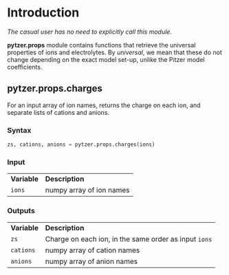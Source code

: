 # Introduction

*The casual user has no need to explicitly call this module.*

**pytzer.props** module contains functions that retrieve the universal properties of ions and electrolytes. By *universal*, we mean that these do not change depending on the exact model set-up, unlike the Pitzer model coefficients.


## pytzer.props.charges

For an input array of ion names, returns the charge on each ion, and separate lists of cations and anions.

### Syntax

```python
zs, cations, anions = pytzer.props.charges(ions)
```

### Input

<table><tr>

<td><strong>Variable</strong></td>
<td><strong>Description</strong></td>

</tr><tr>

<td><code>ions</code></td>
<td>numpy array of ion names</td>

</tr></table>

### Outputs

<table><tr>

<td><strong>Variable</strong></td>
<td><strong>Description</strong></td>

</tr><tr>

<td><code>zs</code></td>
<td>Charge on each ion, in the same order as input <code>ions</code></td>

</tr><tr>

<td><code>cations</code></td>
<td>numpy array of cation names</td>

</tr><tr>

<td><code>anions</code></td>
<td>numpy array of anion names</td>

</tr></table>
